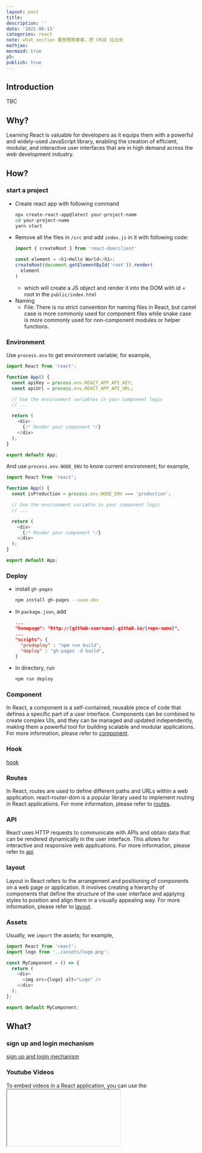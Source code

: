 ```yaml
---
layout: post
title:
description: ''
date: '2021-06-13'
categories: react
note: what section 要放實際專案，把 CRUD 拉出來
mathjax:
mermaid: true
p5:
publish: true
---
```


## Introduction

TBC

## Why?

Learning React is valuable for developers as it equips them with a powerful and widely-used JavaScript library, enabling the creation of efficient, modular, and interactive user interfaces that are in high demand across the web development industry.

## How?

### start a project

* Create react app with following command
  ```bash
  npx create-react-app@latest your-project-name
  cd your-project-name
  yarn start
  ```
* Remove all the files in `/src` and add `index.js` in it with following code:
  ```javascript
  import { createRoot } from 'react-dom/client'
  
  const element = <h1>Hello World</h1>;
  createRoot(document.getElementById('root')).render(
    element
  )
  ```
  * which will create a JS object and render it into the DOM with id = root in the `public/index.html`
* Naming
  * File: There is no strict convention for naming files in React, but camel case is more commonly used for component files while snake case is more commonly used for non-component modules or helper functions.

### Environment

Use `process.env` to get environment variable; for example,

```javascript
import React from 'react';

function App() {
  const apiKey = process.env.REACT_APP_API_KEY;
  const apiUrl = process.env.REACT_APP_API_URL;

  // Use the environment variables in your component logic
  // ...

  return (
    <div>
      {/* Render your component */}
    </div>
  );
}

export default App;
```

And use `process.env.NODE_ENV` to know current environment; for example,

```javascript
import React from 'react';

function App() {
  const isProduction = process.env.NODE_ENV === 'production';

  // Use the environment variable in your component logic
  // ...

  return (
    <div>
      {/* Render your component */}
    </div>
  );
}

export default App;
```

### Deploy

* install `gh-pages`
  ```bash
  npm install gh-pages --save-dev
  ```
* In `package.json`, add
  ```JSON
  ...
  "homepage": "http://{github-username}.github.io/{repo-name}",
  ...
  "scripts": {
    "predeploy" : "npm run build",
    "deploy" : "gh-pages -d build",
  }
  ```
* In directory, run
  ```bash
  npm run deploy
  ```

### Component

In React, a component is a self-contained, reusable piece of code that defines a specific part of a user interface. Components can be combined to create complex UIs, and they can be managed and updated independently, making them a powerful tool for building scalable and modular applications. For more information, please refer to [component]({{site.baseurl}}/react/2023/01/27/component.html).

### Hook

[hook]({{site.baseurl}}/react/2023/01/27/component.html)

### Routes

In React, routes are used to define different paths and URLs within a web application. react-router-dom is a popular library used to implement routing in React applications. For more information, please refer to [routes]({{site.baseurl}}/react/2023/04/21/routes.html).

### API

React uses HTTP requests to communicate with APIs and obtain data that can be rendered dynamically in the user interface. This allows for interactive and responsive web applications. For more information, please refer to [api]({{site.baseurl}}/react/2022/09/14/api.html)

### layout

Layout in React refers to the arrangement and positioning of components on a web page or application. It involves creating a hierarchy of components that define the structure of the user interface and applying styles to position and align them in a visually appealing way. For more information, please refer to [layout]({{site.baseurl}}/react/2021/06/14/layout.html).

### Assets

Usually, we `import` the assets; for example,

```javascript
import React from 'react';
import logo from '../assets/logo.png';

const MyComponent = () => {
  return (
    <div>
      <img src={logo} alt="Logo" />
    </div>
  );
};

export default MyComponent;
```

## What?

### sign up and login mechanism

[sign up and login mechanism]({{site.baseurl}}/react/2021/10/15/sign-up-and-login.html)

### Youtube Videos

To embed videos in a React application, you can use the <iframe> HTML element along with the appropriate video embed code provided by the video hosting platform (such as YouTube or Vimeo).

* create component to put videoUrl in iframe
  ```JSX
  import React from 'react';
  
  const VideoPlayer = ({ videoUrl }) => {
    return (
      <div>
        <iframe
          src={videoUrl}
          width="560"
          height="315"
          frameBorder="0"
          allowFullScreen
        ></iframe>
      </div>
    );
  };
  
  export default VideoPlayer;
  ```

### Third Party Library

#### Tailwind

* Install: `yarn add tailwind`
* [Official guide](https://tailwindcss.com/docs/guides/create-react-app)
* And import it in `index.js` with
  ```javascript
  import './index.css';
  ```
* For the basic css concept, please refer to [CSS]()

#### Markdown

* Install
  ```bash
  npm i react-markdown
  ```
* Code Example: It will import the markdown file and render it with `ReactMarkdown`
  ```javascript
  import React, { useState, useEffect } from 'react';
  import ReactMarkdown from 'react-markdown'
  import file from '../posts/self/software.md'
  
  const Article = () => {
    const [markdownContent, setMarkdownContent] = useState('');
  
    useEffect(() => {
      fetch(file).then((res) => res.text()).then(text => setMarkdownContent(text))
    }, []);
  
    return (
      <div>
        <ReactMarkdown>{markdownContent}</ReactMarkdown>
      </div>
    )
  }
  
  export default Article
  ```

##### Image

* In md file
  ```HTML
  ![radio states coverage](assets/img/radio_states_coverage)
  ```
* In `ReactMarkdown`, add img
  ```javascript
  <ReactMarkdown
    ...
    components={{
      ...
      img: ({ node, ...props }) => (
        RenderImage(props)
      )
    }}
    ...
  >
    {markdownContent}
  </ReactMarkdown>
  ```
* RenderImage
  ```javascript
  ...
  const RenderImage = (props) => {
    const [image, setImage] = useState('')
    useEffect(() => {
      const fetchImage = async () => {
        const imgModule = await import(`../${props.src}.png`)
        setImage(imgModule.default)
      }
      fetchImage()
    }, []);
  
    return (
      <img src={image}></img>
    )
  }
  
  export default RenderImage
  ```

##### Code Block

* Install package
  ```bash
  npm i react-syntax-highlighter
  ```
* In the md file, add a code block
  ```
  This is a code block
  ```
* In `ReactMarkdown`, add `code`
* RenderCode
  ```
  ```

#### Other

* [react-fontawesome](https://www.npmjs.com/package/@fortawesome/react-fontawesome) for icon
* [fortawesome/free-solid-svg-icons](https://www.npmjs.com/package/@fortawesome/free-solid-svg-icons) for icon
* [mui](https://mui.com/getting-started/installation/) for react components


## Reference

[React JS - React Tutorial for Beginners](https://www.youtube.com/watch?v=Ke90Tje7VS0)

[Build a 3D World in React with ThreeJS and React Three Fiber](https://www.youtube.com/watch?v=9ZEjSxDRIik)

[【React教學】一個範例讓你搞懂useState, useRef, useEffect, 5分鐘快速教學](https://www.youtube.com/watch?v=q0C5g4WIrKU&t=132s)

[Hooks at a Glance](https://reactjs.org/docs/hooks-overview.html)

[React useRef Hook](https://www.w3schools.com/react/react_useref.asp)

[react-sidebar-menu-medium](https://codesandbox.io/s/78ize)

[AJAX and APIs](https://reactjs.org/docs/faq-ajax.html)

[markdown to jsx](https://www.google.com/search?q=how+to+load+markdown+file+inreact&oq=how+to+load+markdown+file+inreact&aqs=chrome..69i57j33i10i160l3j33i22i29i30.10981j0j7&sourceid=chrome&ie=UTF-8#kpvalbx=_rc-vZNq5B4bz-Qa_oorIAQ_31)

[Using Dynamic Anchor Links in React Markdown](https://spin.atomicobject.com/2022/11/17/dynamic-anchor-tags/)
